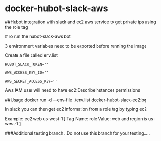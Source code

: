 # docker-hubot-slack-aws

##Hubot integration with slack and ec2 aws service to get private ips using the role tag

#To run the hubot-slack-aws bot

3 environment variables need to be exported before running the image

Create a file called env.list

`HUBOT_SLACK_TOKEN=''`

`AWS_ACCESS_KEY_ID=''`

`AWS_SECRET_ACCESS_KEY=''`

Aws IAM user will need to have ec2:DescribeInstances permissions

##Usage
docker run -d --env-file ./env.list docker-hubot-slack-ec2:bg

In slack you can then get ec2 information from a role tag by typing ec2 <tagvalue> <region>

Example: ec2 web us-west-1 [ Tag Name: role Value: web and region is us-west-1 ]

###Additional testing branch...Do not use this branch for your testing.....
